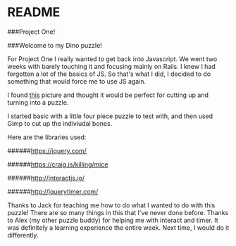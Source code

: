 # README 

###Project One!

###Welcome to my Dino puzzle!

For Project One I really wanted to get back into Javascript. We went two weeks with barely touching it and focusing mainly on Rails. I knew I had forgotten a lot of the basics of JS. So that's what I did, I decided to do something that would force me to use JS again. 

I found [this](http://www.bestcoloringpagesforkids.com/wp-content/uploads/2013/07/Dinosaur-Skeleton-Coloring-Page.jpg) picture and thought it would be perfect for cutting up and turning into a puzzle. 

I started basic with a little four piece puzzle to test with, and then used Gimp to cut up the indiviudal bones.

Here are the libraries used:

######https://jquery.com/

######https://craig.is/killing/mice

######http://interactjs.io/

######http://jquerytimer.com/

Thanks to Jack for teaching me how to do what I wanted to do with this puzzle! There are so many things in this that I've never done before. Thanks to Alex (my other puzzle buddy) for helping me with interact and timer. It was definitely a learning experience the entire week. Next time, I would do it differently. 
